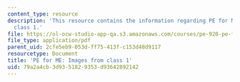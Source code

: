 ```yaml
---
content_type: resource
description: 'This resource contains the information regarding PE for ME: Images from
  class 1.'
file: https://ol-ocw-studio-app-qa.s3.amazonaws.com/courses/pe-920-pe-for-me-spring-2005/79a2a4cb3d9351829353d93642892142_MITPE_920S05_1.pdf
file_type: application/pdf
parent_uid: 2cfe5eb9-053d-ff75-413f-c153d48d9117
resourcetype: Document
title: 'PE for ME: Images from class 1'
uid: 79a2a4cb-3d93-5182-9353-d93642892142
---
```

